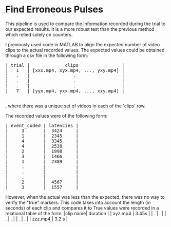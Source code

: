 # Find Erroneous Pulses

This pipeline is used to compare the information recorded during the trial to our expected results. It is a more robust test than the previous method which relied solely on counters.

I previously used code in MATLAB to align the expected number of video clips to the actual recorded values. The expected values could be obtained through a csv file in the following form:
<pre>
| trial |             clips                |
|   1   | [xxx.mp4, xyx.mp4, ..., yxy.mp4] |
|   .   |                .                 |
|   .   |                .                 |
|   .   |                .                 |
|   7   | [yyx.mp4, yxx.mp4, ..., xxy.mp4] | 
 </pre>, where there was a unique set of videos in each of the 'clips' row. 
The recorded values were of the following form:
<pre>
| event_coded | latencies |
|     3       |  3424     |
|     1       |  2345     |
|     4       |  3345     |
|     4       |  2538     |
|     2       |  1998     |
|     3       |  1466     |
|     1       |  2389     |
|     .       |           |
|     .       |           |
|     .       |           |
|     2       |  4567     |
|     3       |  1557     |
</pre>

However, when the actual was less than the expected, there was no way to 
verify the "true" markers. This code takes into account the length (in seconds) of each clip and compares it to 
 True values were recorded in a relational table of the form:
|clip name| duration |
| xyz.mp4 |   3.45s  |
|   .     |   .      |
|   .     |   .      |
|   .     |   .      |
| zzz.mp4 |   3.2 s  |

